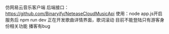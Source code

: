 仿网易云音乐客户端
后端接口：https://github.com/Binaryify/NeteaseCloudMusicApi
使用：node app.js开启服务后 npm run dev
正在开发歌曲详情界面，歌词滚动
目前不能登陆只有游客身份相关功能
播客有bug